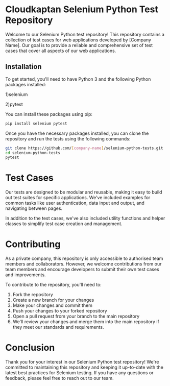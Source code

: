 # Cloudkaptan Selenium Python Test Repository

Welcome to our Selenium Python test repository! This repository contains a collection of test cases for web applications developed by [Company Name]. Our goal is to provide a reliable and comprehensive set of test cases that cover all aspects of our web applications.

## Installation
To get started, you'll need to have Python 3 and the following Python packages installed:

1)selenium

2)pytest

You can install these packages using pip:

```bash
pip install selenium pytest
```
Once you have the necessary packages installed, you can clone the repository and run the tests using the following commands:

```bash
git clone https://github.com/[company-name]/selenium-python-tests.git
cd selenium-python-tests
pytest
```

# Test Cases
Our tests are designed to be modular and reusable, making it easy to build out test suites for specific applications. We've included examples for common tasks like user authentication, data input and output, and navigating between pages.

In addition to the test cases, we've also included utility functions and helper classes to simplify test case creation and management.

# Contributing
As a private company, this repository is only accessible to authorised team members and collaborators. However, we welcome contributions from our team members and encourage developers to submit their own test cases and improvements.

To contribute to the repository, you'll need to:

1) Fork the repository
2) Create a new branch for your changes
3) Make your changes and commit them
4) Push your changes to your forked repository
5) Open a pull request from your branch to the main repository
6) We'll review your changes and merge them into the main repository if they meet our standards and requirements.

# Conclusion
Thank you for your interest in our Selenium Python test repository! We're committed to maintaining this repository and keeping it up-to-date with the latest best practices for Selenium testing. If you have any questions or feedback, please feel free to reach out to our team.
